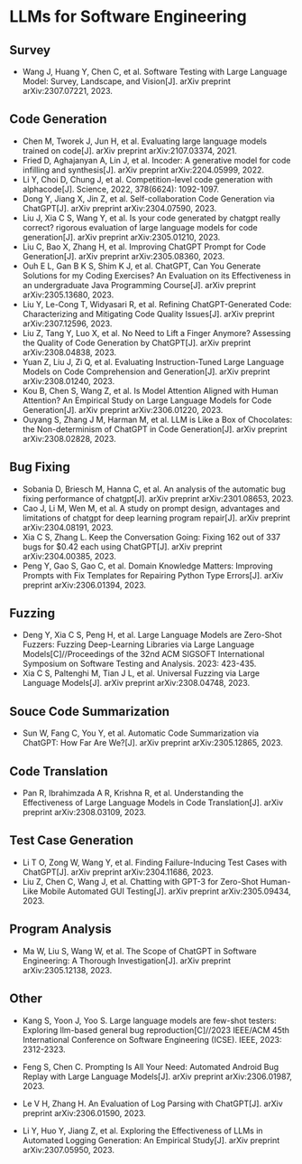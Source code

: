 # LLMs for Software Engineering

## Survey

- Wang J, Huang Y, Chen C, et al. Software Testing with Large Language Model: Survey, Landscape, and Vision[J]. arXiv preprint arXiv:2307.07221, 2023.

## Code Generation

- Chen M, Tworek J, Jun H, et al. Evaluating large language models trained on code[J]. arXiv preprint arXiv:2107.03374, 2021.
- Fried D, Aghajanyan A, Lin J, et al. Incoder: A generative model for code infilling and synthesis[J]. arXiv preprint arXiv:2204.05999, 2022.
- Li Y, Choi D, Chung J, et al. Competition-level code generation with alphacode[J]. Science, 2022, 378(6624): 1092-1097.
- Dong Y, Jiang X, Jin Z, et al. Self-collaboration Code Generation via ChatGPT[J]. arXiv preprint arXiv:2304.07590, 2023.
- Liu J, Xia C S, Wang Y, et al. Is your code generated by chatgpt really correct? rigorous evaluation of large language models for code generation[J]. arXiv preprint arXiv:2305.01210, 2023.
- Liu C, Bao X, Zhang H, et al. Improving ChatGPT Prompt for Code Generation[J]. arXiv preprint arXiv:2305.08360, 2023.
- Ouh E L, Gan B K S, Shim K J, et al. ChatGPT, Can You Generate Solutions for my Coding Exercises? An Evaluation on its Effectiveness in an undergraduate Java Programming Course[J]. arXiv preprint arXiv:2305.13680, 2023.
- Liu Y, Le-Cong T, Widyasari R, et al. Refining ChatGPT-Generated Code: Characterizing and Mitigating Code Quality Issues[J]. arXiv preprint arXiv:2307.12596, 2023.  
- Liu Z, Tang Y, Luo X, et al. No Need to Lift a Finger Anymore? Assessing the Quality of Code Generation by ChatGPT[J]. arXiv preprint arXiv:2308.04838, 2023.
- Yuan Z, Liu J, Zi Q, et al. Evaluating Instruction-Tuned Large Language Models on Code Comprehension and Generation[J]. arXiv preprint arXiv:2308.01240, 2023.
- Kou B, Chen S, Wang Z, et al. Is Model Attention Aligned with Human Attention? An Empirical Study on Large Language Models for Code Generation[J]. arXiv preprint arXiv:2306.01220, 2023.
- Ouyang S, Zhang J M, Harman M, et al. LLM is Like a Box of Chocolates: the Non-determinism of ChatGPT in Code Generation[J]. arXiv preprint arXiv:2308.02828, 2023.

## Bug Fixing

- Sobania D, Briesch M, Hanna C, et al. An analysis of the automatic bug fixing performance of chatgpt[J]. arXiv preprint arXiv:2301.08653, 2023.
- Cao J, Li M, Wen M, et al. A study on prompt design, advantages and limitations of chatgpt for deep learning program repair[J]. arXiv preprint arXiv:2304.08191, 2023.
- Xia C S, Zhang L. Keep the Conversation Going: Fixing 162 out of 337 bugs for $0.42 each using ChatGPT[J]. arXiv preprint arXiv:2304.00385, 2023.
- Peng Y, Gao S, Gao C, et al. Domain Knowledge Matters: Improving Prompts with Fix Templates for Repairing Python Type Errors[J]. arXiv preprint arXiv:2306.01394, 2023.

## Fuzzing

- Deng Y, Xia C S, Peng H, et al. Large Language Models are Zero-Shot Fuzzers: Fuzzing Deep-Learning Libraries via Large Language Models[C]//Proceedings of the 32nd ACM SIGSOFT International Symposium on Software Testing and Analysis. 2023: 423-435.
- Xia C S, Paltenghi M, Tian J L, et al. Universal Fuzzing via Large Language Models[J]. arXiv preprint arXiv:2308.04748, 2023. 

## Souce Code Summarization

- Sun W, Fang C, You Y, et al. Automatic Code Summarization via ChatGPT: How Far Are We?[J]. arXiv preprint arXiv:2305.12865, 2023.

## Code Translation
- Pan R, Ibrahimzada A R, Krishna R, et al. Understanding the Effectiveness of Large Language Models in Code Translation[J]. arXiv preprint arXiv:2308.03109, 2023.

## Test Case Generation

- Li T O, Zong W, Wang Y, et al. Finding Failure-Inducing Test Cases with ChatGPT[J]. arXiv preprint arXiv:2304.11686, 2023.
- Liu Z, Chen C, Wang J, et al. Chatting with GPT-3 for Zero-Shot Human-Like Mobile Automated GUI Testing[J]. arXiv preprint arXiv:2305.09434, 2023.

## Program Analysis

- Ma W, Liu S, Wang W, et al. The Scope of ChatGPT in Software Engineering: A Thorough Investigation[J]. arXiv preprint arXiv:2305.12138, 2023.

## Other
- Kang S, Yoon J, Yoo S. Large language models are few-shot testers: Exploring llm-based general bug reproduction[C]//2023 IEEE/ACM 45th International Conference on Software Engineering (ICSE). IEEE, 2023: 2312-2323.
- Feng S, Chen C. Prompting Is All Your Need: Automated Android Bug Replay with Large Language Models[J]. arXiv preprint arXiv:2306.01987, 2023.

- Le V H, Zhang H. An Evaluation of Log Parsing with ChatGPT[J]. arXiv preprint arXiv:2306.01590, 2023.
- Li Y, Huo Y, Jiang Z, et al. Exploring the Effectiveness of LLMs in Automated Logging Generation: An Empirical Study[J]. arXiv preprint arXiv:2307.05950, 2023.
